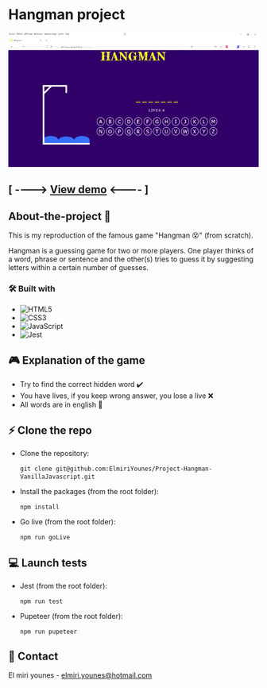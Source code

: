 # Hangman project

![Screenshot of the game](./src/assets/images/demo.gif "Screenshot of the game")

## [ ----> [View demo](https://elmiriyounes.github.io/hangman//) <---- ]

## About-the-project 🚀

This is my reproduction of the famous game "Hangman 😵" (from scratch).

Hangman is a guessing game for two or more players. One player thinks of a word, phrase or sentence and the other(s) tries to guess it by suggesting letters within a certain number of guesses.

### 🛠 Built with

* ![HTML5](https://img.shields.io/badge/html5-%23E34F26.svg?style=for-the-badge&logo=html5&logoColor=white)
* ![CSS3](https://img.shields.io/badge/css3-%231572B6.svg?style=for-the-badge&logo=css3&logoColor=white)
* ![JavaScript](https://img.shields.io/badge/javascript-%23323330.svg?style=for-the-badge&logo=javascript&logoColor=%23F7DF1E)
* ![Jest](https://img.shields.io/badge/-jest-%23C21325?style=for-the-badge&logo=jest&logoColor=white)

## 🎮 Explanation of the game

* Try to find the correct hidden word ✔️
* You have lives, if you keep wrong answer, you lose a live ❌
* All words are in english 💭


## ⚡️ Clone the repo

* Clone the repository:
    ```gitbash
    git clone git@github.com:ElmiriYounes/Project-Hangman-VanillaJavascript.git
    ```

* Install the packages (from the root folder):
    ```gitbash
    npm install
    ```

* Go live (from the root folder):
    ```gitbash
    npm run goLive
    ```

## 💻 Launch tests

* Jest (from the root folder):
    ```gitbash
    npm run test
    ```

* Pupeteer (from the root folder):
    ```gitbash
    npm run pupeteer
    ```


## 💬 Contact

El miri younes - elmiri.younes@hotmail.com